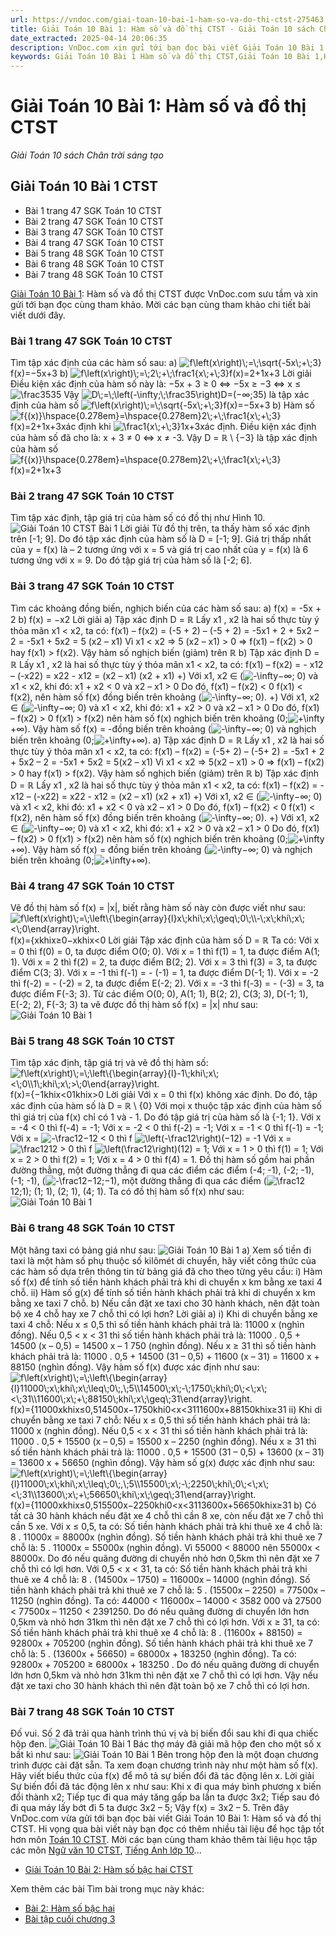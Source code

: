 ```yaml
---
url: https://vndoc.com/giai-toan-10-bai-1-ham-so-va-do-thi-ctst-275463
title: Giải Toán 10 Bài 1: Hàm số và đồ thị CTST - Giải Toán 10 sách Chân trời sáng tạo - VnDoc.com
date_extracted: 2025-04-14 20:06:35
description: VnDoc.com xin gửi tới bạn đọc bài viết Giải Toán 10 Bài 1: Hàm số và đồ thị CTST. Mời các bạn cùng tham khảo chi tiết.
keywords: Giải Toán 10 Bài 1 Hàm số và đồ thị CTST,Giải Toán 10 Bài 1,Hàm số và đồ thị,giải toán 10,toán 10,toán lớp 10,toán 10 CTST,giải SGK Toán 10
---
```


# Giải Toán 10 Bài 1: Hàm số và đồ thị CTST
 _Giải Toán 10 sách Chân trời sáng tạo_
## Giải Toán 10 Bài 1 CTST
  * Bài 1 trang 47 SGK Toán 10 CTST
  * Bài 2 trang 47 SGK Toán 10 CTST
  * Bài 3 trang 47 SGK Toán 10 CTST
  * Bài 4 trang 47 SGK Toán 10 CTST
  * Bài 5 trang 48 SGK Toán 10 CTST
  * Bài 6 trang 48 SGK Toán 10 CTST
  * Bài 7 trang 48 SGK Toán 10 CTST

[Giải Toán 10 Bài 1](<https://vndoc.com/giai-toan-10-bai-1-ham-so-va-do-thi-ctst-275463>): Hàm số và đồ thị CTST được VnDoc.com sưu tầm và xin gửi tới bạn đọc cùng tham khảo. Mời các bạn cùng tham khảo chi tiết bài viết dưới đây.
### Bài 1 trang 47 SGK Toán 10 CTST
Tìm tập xác định của các hàm số sau:
a\) ![f\\left\(x\\right\)\\;=\\;\\sqrt{-5x\\;+\\;3}](https://i.vdoc.vn/data/image/blank.png)f\(x\)=−5x+3
b\) ![f\\left\(x\\right\)\\;=\\;2\\;+\\;\\frac1{x\\;+\\;3}](https://i.vdoc.vn/data/image/blank.png)f\(x\)=2+1x+3
Lời giải
Điều kiện xác định của hàm số này là: −5x + 3 ≥ 0
⇔ −5x ≥ −3
⇔ x ≤ ![\\frac35](https://i.vdoc.vn/data/image/blank.png)35
Vậy ![D\\;=\\;\\left\(-\\infty;\\;\\frac35\\right\)](https://i.vdoc.vn/data/image/blank.png)D=\(−∞;35\) là tập xác định của hàm số ![f\\left\(x\\right\)\\;=\\;\\sqrt{-5x\\;+\\;3}](https://i.vdoc.vn/data/image/blank.png)f\(x\)=−5x+3
b\) Hàm số ![f{\(x\)}\\hspace{0.278em}=\\hspace{0.278em}2\\;+\\;\\frac1{x\\;+\\;3}](https://i.vdoc.vn/data/image/blank.png)f\(x\)=2+1x+3xác định khi ![\\frac1{x\\;+\\;3}](https://i.vdoc.vn/data/image/blank.png)1x+3xác định.
Điều kiện xác định của hàm số đã cho là: x + 3 ≠ 0 ⇔ x ≠ -3.
Vậy D = ℝ \ \{−3\} là tập xác định của hàm số ![f{\(x\)}\\hspace{0.278em}=\\hspace{0.278em}2\\;+\\;\\frac1{x\\;+\\;3}](https://i.vdoc.vn/data/image/blank.png)f\(x\)=2+1x+3
### Bài 2 trang 47 SGK Toán 10 CTST
Tìm tập xác định, tập giá trị của hàm số có đồ thị như Hình 10.
![Giải Toán 10 CTST Bài 1](https://i.vdoc.vn/data/image/2022/09/13/giai-toan-10-bai-1-ham-so-va-do-thi-ctst-1.jpg)
Lời giải
Từ đồ thị trên, ta thấy hàm số xác định trên \[-1; 9\].
Do đó tập xác định của hàm số là D = \[-1; 9\].
Giá trị thấp nhất của y = f\(x\) là – 2 tương ứng với x = 5 và giá trị cao nhất của y = f\(x\) là 6 tương ứng với x = 9.
Do đó tập giá trị của hàm số là \[-2; 6\].
### Bài 3 trang 47 SGK Toán 10 CTST
Tìm các khoảng đồng biến, nghịch biến của các hàm số sau:
a\) f\(x\) = -5x + 2
b\) f\(x\) = −x2
Lời giải
a\)
Tập xác định D = ℝ
Lấy x1 , x2 là hai số thực tùy ý thỏa mãn x1 < x2, ta có:
f\(x1\) – f\(x2\) = \(-5 + 2\) – \(-5 + 2\) = -5x1 \+ 2 + 5x2 – 2 = -5x1 \+ 5x2 = 5 \(x2 – x1\)
Vì x1 < x2 ⇒ 5 \(x2 – x1\) > 0 ⇒ f\(x1\) – f\(x2\) > 0 hay f\(x1\) > f\(x2\).
Vậy hàm số nghịch biến \(giảm\) trên ℝ
b\)
Tập xác định D = ℝ
Lấy x1 , x2 là hai số thực tùy ý thỏa mãn x1 < x2, ta có:
f\(x1\) – f\(x2\) = - x12 – \(-x22\) = x22 \- x12 = \(x2 – x1\) \(x2 \+ x1\)
+\) Với x1, x2 ∈ \(![-\\infty](https://i.vdoc.vn/data/image/blank.png)−∞; 0\) và x1 < x2, khi đó: x1 \+ x2 < 0 và x2 – x1 > 0
Do đó, f\(x1\) – f\(x2\) < 0 f\(x1\) < f\(x2\), nên hàm số f\(x\) đồng biến trên khoảng \(![-\\infty](https://i.vdoc.vn/data/image/blank.png)−∞; 0\).
+\) Với x1, x2 ∈ \(![-\\infty](https://i.vdoc.vn/data/image/blank.png)−∞; 0\) và x1 < x2, khi đó: x1 \+ x2 > 0 và x2 – x1 > 0
Do đó, f\(x1\) – f\(x2\) > 0 f\(x1\) > f\(x2\) nên hàm số f\(x\) nghịch biến trên khoảng \(0;![+\\infty](https://i.vdoc.vn/data/image/blank.png)+∞\).
Vậy hàm số f\(x\) = -đồng biến trên khoảng \(![-\\infty](https://i.vdoc.vn/data/image/blank.png)−∞; 0\) và nghịch biến trên khoảng \(0;![+\\infty](https://i.vdoc.vn/data/image/blank.png)+∞\).
a\)
Tập xác định D = ℝ
Lấy x1 , x2 là hai số thực tùy ý thỏa mãn x1 < x2, ta có:
f\(x1\) – f\(x2\) = \(-5+ 2\) – \(-5+ 2\) = -5x1 \+ 2 + 5x2 – 2 = -5x1 \+ 5x2 = 5\(x2 – x1\)
Vì x1 < x2 ⇒ 5\(x2 – x1\) > 0 ⇒ f\(x1\) – f\(x2\) > 0 hay f\(x1\) > f\(x2\).
Vậy hàm số nghịch biến \(giảm\) trên ℝ
b\)
Tập xác định D = ℝ
Lấy x1 , x2 là hai số thực tùy ý thỏa mãn x1 < x2, ta có:
f\(x1\) – f\(x2\) = - x12 – \(-x22\) = x22 \- x12 = \(x2 – x1\) \(x2 \+ x1\)
+\) Với x1, x2 ∈ \(![-\\infty](https://i.vdoc.vn/data/image/blank.png)−∞; 0\) và x1 < x2, khi đó: x1 \+ x2 < 0 và x2 – x1 > 0
Do đó, f\(x1\) – f\(x2\) < 0 f\(x1\) < f\(x2\), nên hàm số f\(x\) đồng biến trên khoảng \(![-\\infty](https://i.vdoc.vn/data/image/blank.png)−∞; 0\).
+\) Với x1, x2 ∈ \(![-\\infty](https://i.vdoc.vn/data/image/blank.png)−∞; 0\) và x1 < x2, khi đó: x1 \+ x2 > 0 và x2 – x1 > 0
Do đó, f\(x1\) – f\(x2\) > 0 f\(x1\) > f\(x2\) nên hàm số f\(x\) nghịch biến trên khoảng \(0;![+\\infty](https://i.vdoc.vn/data/image/blank.png)+∞\).
Vậy hàm số f\(x\) = đồng biến trên khoảng \(![-\\infty](https://i.vdoc.vn/data/image/blank.png)−∞; 0\) và nghịch biến trên khoảng \(0;![+\\infty](https://i.vdoc.vn/data/image/blank.png)+∞\).
### Bài 4 trang 47 SGK Toán 10 CTST
Vẽ đồ thị hàm số f\(x\) = |x|, biết rằng hàm số này còn được viết như sau:
![f\\left\(x\\right\)\\;=\\;\\left\\{\\begin{array}{l}x\\;khi\\;x\\;\\geq\\;0\\;\\\\-\\;x\\;khi\\;x\\;<\\;0\\end{array}\\right.](https://i.vdoc.vn/data/image/blank.png)f\(x\)=\{xkhix≥0−xkhix<0
Lời giải
Tập xác định của hàm số D = ℝ
Ta có:
Với x = 0 thì f\(0\) = 0, ta được điểm O\(0; 0\).
Với x = 1 thì f\(1\) = 1, ta được điểm A\(1; 1\).
Với x = 2 thì f\(2\) = 2, ta được điểm B\(2; 2\).
Với x = 3 thì f\(3\) = 3, ta được điểm C\(3; 3\).
Với x = -1 thì f\(-1\) = - \(-1\) = 1, ta được điểm D\(-1; 1\).
Với x = -2 thì f\(-2\) = - \(-2\) = 2, ta được điểm E\(-2; 2\).
Với x = -3 thì f\(-3\) = - \(-3\) = 3, ta được điểm F\(-3; 3\).
Từ các điểm O\(0; 0\), A\(1; 1\), B\(2; 2\), C\(3; 3\), D\(-1; 1\), E\(-2; 2\), F\(-3; 3\) ta vẽ được đồ thị hàm số f\(x\) = |x| như sau:
![Giải Toán 10 Bài 1](https://i.vdoc.vn/data/image/2022/09/13/giai-toan-10-bai-1-ham-so-va-do-thi-ctst-2.jpg)
### Bài 5 trang 48 SGK Toán 10 CTST
Tìm tập xác định, tập giá trị và vẽ đồ thị hàm số: ![f\\left\(x\\right\)\\;=\\;\\left\\{\\begin{array}{l}-1\\;khi\\;x\\;<\\;0\\\\1\\;khi\\;x\\;>\\;0\\end{array}\\right.](https://i.vdoc.vn/data/image/blank.png)f\(x\)=\{−1khix<01khix>0
Lời giải
Với x = 0 thì f\(x\) không xác định. Do đó, tập xác định của hàm số là D = ℝ \ \{0\}
Với mọi x thuộc tập xác định của hàm số thì giá trị của f\(x\) chỉ có 1 và - 1.
Do đó tập giá trị của hàm số là \{-1; 1\}.
Với x = -4 < 0 thì f\(-4\) = -1;
Với x = -2 < 0 thì f\(-2\) = -1;
Với x = -1 < 0 thì f\(-1\) = -1;
Với x = ![-\\frac12](https://i.vdoc.vn/data/image/blank.png)−12 < 0 thì f ![\\left\(-\\frac12\\right\)](https://i.vdoc.vn/data/image/blank.png)\(−12\) = -1
Với x = ![\\frac12](https://i.vdoc.vn/data/image/blank.png)12 > 0 thì f ![\\left\(\\frac12\\right\)](https://i.vdoc.vn/data/image/blank.png)\(12\) = 1;
Với x = 1 > 0 thì f\(1\) = 1;
Với x = 2 > 0 thì f\(2\) = 1;
Với x = 4 > 0 thì f\(4\) = 1.
Đồ thị hàm số gồm hai phần đường thẳng, một đường thẳng đi qua các điểm các điểm \(-4; -1\), \(-2; -1\), \(-1; -1\), \(![-\\frac12](https://i.vdoc.vn/data/image/blank.png)−12;−1\), một đường thẳng đi qua các điểm \(![\\frac12](https://i.vdoc.vn/data/image/blank.png)12;1\); \(1; 1\), \(2; 1\), \(4; 1\). Ta có đồ thị hàm số f\(x\) như sau:
![Giải Toán 10 Bài 1](https://i.vdoc.vn/data/image/2022/09/13/giai-toan-10-bai-1-ham-so-va-do-thi-ctst-3.jpg)
### Bài 6 trang 48 SGK Toán 10 CTST
Một hãng taxi có bảng giá như sau:
![Giải Toán 10 Bài 1](https://i.vdoc.vn/data/image/2022/09/13/giai-toan-10-bai-1-ham-so-va-do-thi-ctst-4.jpg)
a\) Xem số tiền đi taxi là một hàm số phụ thuộc số kilômét di chuyển, hãy viết công thức của các hàm số dựa trên thông tin từ bảng giá đã cho theo từng yêu cầu:
i\) Hàm số f\(x\) để tính số tiền hành khách phải trả khi di chuyển x km bằng xe taxi 4 chỗ.
ii\) Hàm số g\(x\) để tính số tiền hành khách phải trả khi di chuyển x km bằng xe taxi 7 chỗ.
b\) Nếu cần đặt xe taxi cho 30 hành khách, nên đặt toàn bộ xe 4 chỗ hay xe 7 chỗ thì có lợi hơn?
Lời giải
a\)
i\) Khi di chuyển bằng xe taxi 4 chỗ:
Nếu x ≤ 0,5 thì số tiền hành khách phải trả là: 11000 x \(nghìn đồng\).
Nếu 0,5 < x < 31 thì số tiền hành khách phải trả là: 11000 . 0,5 + 14500 \(x – 0,5\) = 14500 x – 1 750 \(nghìn đồng\).
Nếu x ≥ 31 thì số tiền hành khách phải trả là: 11000 . 0,5 + 14500 \(31 – 0,5\) + 11600 \(x – 31\) = 11600 x + 88150 \(nghìn đồng\).
Vậy hàm số f\(x\) được xác định như sau:
![f\\left\(x\\right\)\\;=\\;\\left\\{\\begin{array}{l}11000\\;x\\;khi\\;x\\;\\leq\\;0\\;,\\;5\\\\14500\\;x\\;-\\;1750\\;khi\\;0\\;<\\;x\\;<\\;31\\\\11600\\;x\\;+\\;88150\\;khi\\;x\\;\\geq\\;31\\end{array}\\right.](https://i.vdoc.vn/data/image/blank.png)f\(x\)=\{11000xkhix≤0,514500x−1750khi0<x<3111600x+88150khix≥31
ii\) Khi di chuyển bằng xe taxi 7 chỗ:
Nếu x ≤ 0,5 thì số tiền hành khách phải trả là: 11000 x \(nghìn đồng\).
Nếu 0,5 < x < 31 thì số tiền hành khách phải trả là: 11000 . 0,5 + 15500 \(x – 0,5\) = 15500 x – 2250 \(nghìn đồng\).
Nếu x ≥ 31 thì số tiền hành khách phải trả là: 11000 . 0,5 + 15500 \(31 – 0,5\) + 13600 \(x – 31\) = 13600 x + 56650 \(nghìn đồng\).
Vậy hàm số g\(x\) được xác định như sau: ![f\\left\(x\\right\)\\;=\\;\\left\\{\\begin{array}{l}11000\\;x\\;khi\\;x\\;\\leq\\;0\\;,\\;5\\\\15500\\;x\\;-\\;2250\\;khi\\;0\\;<\\;x\\;<\\;31\\\\13600\\;x\\;+\\;56650\\;khi\\;x\\;\\geq\\;31\\end{array}\\right.](https://i.vdoc.vn/data/image/blank.png)f\(x\)=\{11000xkhix≤0,515500x−2250khi0<x<3113600x+56650khix≥31
b\) Có tất cả 30 hành khách nếu đặt xe 4 chỗ thì cần 8 xe, còn nếu đặt xe 7 chỗ thì cần 5 xe.
Với x ≤ 0,5, ta có:
Số tiền hành khách phải trả khi thuê xe 4 chỗ là: 8 . 11000x = 88000x \(nghìn đồng\).
Số tiền hành khách phải trả khi thuê xe 7 chỗ là: 5 . 11000x = 55000x \(nghìn đồng\).
Vì 55000 < 88000 nên 55000x < 88000x.
Do đó nếu quãng đường di chuyển nhỏ hơn 0,5km thì nên đặt xe 7 chỗ thì có lợi hơn.
Với 0,5 < x < 31, ta có:
Số tiền hành khách phải trả khi thuê xe 4 chỗ là: 8 . \(14500x – 1750\) = 116000x – 14000 \(nghìn đồng\).
Số tiền hành khách phải trả khi thuê xe 7 chỗ là: 5 . \(15500x – 2250\) = 77500x – 11250 \(nghìn đồng\).
Ta có: 44000 < 116000x – 14000 < 3582 000 và 27500 < 77500x – 11250 < 2391250.
Do đó nếu quãng đường di chuyển lớn hơn 0,5km và nhỏ hơn 31km thì nên đặt xe 7 chỗ thì có lợi hơn.
Với x ≥ 31, ta có:
Số tiền hành khách phải trả khi thuê xe 4 chỗ là: 8 . \(11600x + 88150\) = 92800x + 705200 \(nghìn đồng\).
Số tiền hành khách phải trả khi thuê xe 7 chỗ là: 5 . \(13600x + 56650\) = 68000x + 183250 \(nghìn đồng\).
Ta có: 92800x + 705200 ≥ 68000x + 183250 .
Do đó nếu quãng đường di chuyển lớn hơn 0,5km và nhỏ hơn 31km thì nên đặt xe 7 chỗ thì có lợi hơn.
Vậy nếu đặt xe taxi cho 30 hành khách thì nên đặt toàn bộ xe 7 chỗ thì có lợi hơn.
### Bài 7 trang 48 SGK Toán 10 CTST
Đố vui.
Số 2 đã trải qua hành trình thú vị và bị biến đổi sau khi đi qua chiếc hộp đen.
![Giải Toán 10 Bài 1](https://i.vdoc.vn/data/image/2022/09/13/giai-toan-10-bai-1-ham-so-va-do-thi-ctst-5.jpg)
Bác thợ máy đã giải mã hộp đen cho một số x bất kì như sau:
![Giải Toán 10 Bài 1](https://i.vdoc.vn/data/image/2022/09/13/giai-toan-10-bai-1-ham-so-va-do-thi-ctst-6.jpg)
Bên trong hộp đen là một đoạn chương trình được cài đặt sẵn. Ta xem đoạn chương trình này như một hàm số f\(x\). Hãy viết biểu thức của f\(x\) để mô tả sự biến đổi đã tác động lên x.
Lời giải
Sự biến đổi đã tác động lên x như sau:
Khi x đi qua máy bình phương x biến đổi thành x2;
Tiếp tục đi qua máy tăng gấp ba lần ta được 3x2;
Tiếp sau đó đi qua máy lấy bớt đi 5 ta được 3x2 – 5;
Vậy f\(x\) = 3x2 – 5.
Trên đây VnDoc.com vừa gửi tới bạn đọc bài viết Giải Toán 10 Bài 1: Hàm số và đồ thị CTST. Hi vọng qua bài viết này bạn đọc có thêm nhiều tài liệu để học tập tốt hơn môn [Toán 10 CTST](<https://vndoc.com/toan-10-chan-troi-sang-tao-tap1>). Mời các bạn cùng tham khảo thêm tài liệu học tập các môn [Ngữ văn 10 CTST](<https://vndoc.com/ngu-van-10-chan-troi-sang-tao-tap1>), [Tiếng Anh lớp 10](<https://vndoc.com/tieng-anh-10i-learn-smart-world>)...
  * [Giải Toán 10 Bài 2: Hàm số bậc hai CTST](<https://vndoc.com/giai-toan-10-bai-2-ham-so-bac-hai-ctst-275471>)

Xem thêm các bài Tìm bài trong mục này khác:
  * [Bài 2: Hàm số bậc hai](</giai-toan-10-bai-2-ham-so-bac-hai-ctst-275471>)
  * [Bài tập cuối chương 3](</bai-tap-cuoi-chuong-3-ctst-275486>)

